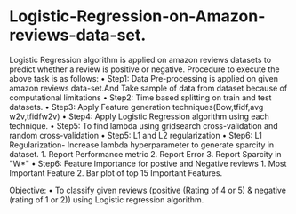 # Logistic-Regression-on-Amazon-reviews-data-set.
Logistic Regression algorithm is applied on amazon reviews datasets to predict whether a review is positive or negative. 
Procedure to execute the above task is as follows: 
  • Step1: Data Pre-processing is applied on given amazon reviews data-set.And Take sample of data from dataset because of computational limitations 
  • Step2: Time based splitting on train and test datasets. 
  • Step3: Apply Feature generation techniques(Bow,tfidf,avg w2v,tfidfw2v)
  • Step4: Apply Logistic Regression algorithm using each technique.
  • Step5: To find lambda using gridsearch cross-validation and random cross-validation 
  • Step5: L1 and L2 regularization 
  • Step6: L1 Regularization- Increase lambda hyperparameter to generate sparcity in dataset.
            1. Report Performance metric
            2. Report Error 
            3. Report Sparcity in "W*"
  • Step6: Feature Importance for postive and Negative reviews 
            1. Most Important Feature
            2. Bar plot of top 15 Important Features.


Objective: • To classify given reviews (positive (Rating of 4 or 5) &amp; negative (rating of 1 or 2)) using Logistic regression algorithm.
